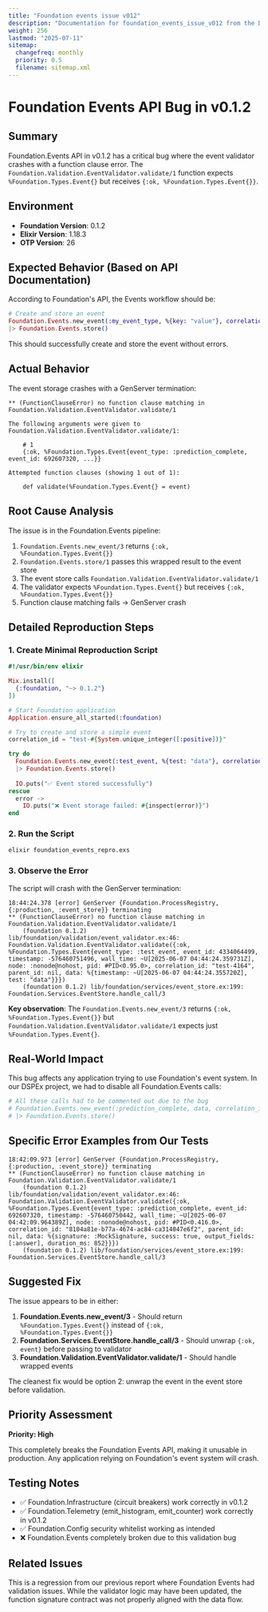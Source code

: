 ```yaml
---
title: "Foundation events issue v012"
description: "Documentation for foundation_events_issue_v012 from the Ds ex repository."
weight: 256
lastmod: "2025-07-11"
sitemap:
  changefreq: monthly
  priority: 0.5
  filename: sitemap.xml
---
```


# Foundation Events API Bug in v0.1.2

## Summary
Foundation.Events API in v0.1.2 has a critical bug where the event validator crashes with a function clause error. The `Foundation.Validation.EventValidator.validate/1` function expects `%Foundation.Types.Event{}` but receives `{:ok, %Foundation.Types.Event{}}`.

## Environment
- **Foundation Version**: 0.1.2
- **Elixir Version**: 1.18.3
- **OTP Version**: 26

## Expected Behavior (Based on API Documentation)
According to Foundation's API, the Events workflow should be:

```elixir
# Create and store an event
Foundation.Events.new_event(:my_event_type, %{key: "value"}, correlation_id: "123")
|> Foundation.Events.store()
```

This should successfully create and store the event without errors.

## Actual Behavior
The event storage crashes with a GenServer termination:

```
** (FunctionClauseError) no function clause matching in Foundation.Validation.EventValidator.validate/1

The following arguments were given to Foundation.Validation.EventValidator.validate/1:

    # 1
    {:ok, %Foundation.Types.Event{event_type: :prediction_complete, event_id: 692607320, ...}}

Attempted function clauses (showing 1 out of 1):

    def validate(%Foundation.Types.Event{} = event)
```

## Root Cause Analysis
The issue is in the Foundation.Events pipeline:

1. `Foundation.Events.new_event/3` returns `{:ok, %Foundation.Types.Event{}}`
2. `Foundation.Events.store/1` passes this wrapped result to the event store
3. The event store calls `Foundation.Validation.EventValidator.validate/1` 
4. The validator expects `%Foundation.Types.Event{}` but receives `{:ok, %Foundation.Types.Event{}}`
5. Function clause matching fails → GenServer crash

## Detailed Reproduction Steps

### 1. Create Minimal Reproduction Script

```elixir
#!/usr/bin/env elixir

Mix.install([
  {:foundation, "~> 0.1.2"}
])

# Start Foundation application
Application.ensure_all_started(:foundation)

# Try to create and store a simple event
correlation_id = "test-#{System.unique_integer([:positive])}"

try do
  Foundation.Events.new_event(:test_event, %{test: "data"}, correlation_id: correlation_id)
  |> Foundation.Events.store()
  
  IO.puts("✅ Event stored successfully")
rescue
  error ->
    IO.puts("❌ Event storage failed: #{inspect(error)}")
end
```

### 2. Run the Script

```bash
elixir foundation_events_repro.exs
```

### 3. Observe the Error

The script will crash with the GenServer termination:

```
18:44:24.378 [error] GenServer {Foundation.ProcessRegistry, {:production, :event_store}} terminating
** (FunctionClauseError) no function clause matching in Foundation.Validation.EventValidator.validate/1
    (foundation 0.1.2) lib/foundation/validation/event_validator.ex:46: Foundation.Validation.EventValidator.validate({:ok, %Foundation.Types.Event{event_type: :test_event, event_id: 4334064499, timestamp: -576460751496, wall_time: ~U[2025-06-07 04:44:24.359731Z], node: :nonode@nohost, pid: #PID<0.95.0>, correlation_id: "test-4164", parent_id: nil, data: %{timestamp: ~U[2025-06-07 04:44:24.355720Z], test: "data"}}})
    (foundation 0.1.2) lib/foundation/services/event_store.ex:199: Foundation.Services.EventStore.handle_call/3
```

**Key observation**: The `Foundation.Events.new_event/3` returns `{:ok, %Foundation.Types.Event{}}` but `Foundation.Validation.EventValidator.validate/1` expects just `%Foundation.Types.Event{}`.

## Real-World Impact

This bug affects any application trying to use Foundation's event system. In our DSPEx project, we had to disable all Foundation.Events calls:

```elixir
# All these calls had to be commented out due to the bug
# Foundation.Events.new_event(:prediction_complete, data, correlation_id: id)
# |> Foundation.Events.store()
```

## Specific Error Examples from Our Tests

```
18:42:09.973 [error] GenServer {Foundation.ProcessRegistry, {:production, :event_store}} terminating
** (FunctionClauseError) no function clause matching in Foundation.Validation.EventValidator.validate/1
    (foundation 0.1.2) lib/foundation/validation/event_validator.ex:46: Foundation.Validation.EventValidator.validate({:ok, %Foundation.Types.Event{event_type: :prediction_complete, event_id: 692607320, timestamp: -576460750442, wall_time: ~U[2025-06-07 04:42:09.964389Z], node: :nonode@nohost, pid: #PID<0.416.0>, correlation_id: "8104a81e-b77a-4674-ac84-ca314047e6f2", parent_id: nil, data: %{signature: :MockSignature, success: true, output_fields: [:answer], duration_ms: 852}}})
    (foundation 0.1.2) lib/foundation/services/event_store.ex:199: Foundation.Services.EventStore.handle_call/3
```

## Suggested Fix

The issue appears to be in either:

1. **Foundation.Events.new_event/3** - Should return `%Foundation.Types.Event{}` instead of `{:ok, %Foundation.Types.Event{}}`
2. **Foundation.Services.EventStore.handle_call/3** - Should unwrap `{:ok, event}` before passing to validator
3. **Foundation.Validation.EventValidator.validate/1** - Should handle wrapped events

The cleanest fix would be option 2: unwrap the event in the event store before validation.

## Priority Assessment

**Priority: High**

This completely breaks the Foundation Events API, making it unusable in production. Any application relying on Foundation's event system will crash.

## Testing Notes

- ✅ Foundation.Infrastructure (circuit breakers) work correctly in v0.1.2  
- ✅ Foundation.Telemetry (emit_histogram, emit_counter) work correctly in v0.1.2
- ✅ Foundation.Config security whitelist working as intended
- ❌ Foundation.Events completely broken due to this validation bug

## Related Issues

This is a regression from our previous report where Foundation Events had validation issues. While the validator logic may have been updated, the function signature contract was not properly aligned with the data flow. 